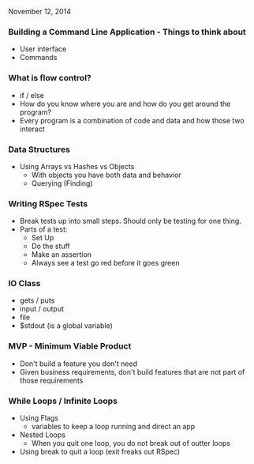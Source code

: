 November 12, 2014


### Building a Command Line Application - Things to think about

  * User interface
  * Commands

### What is flow control?

  * if / else
  * How do you know where you are and how do you get around the program?
  * Every program is a combination of code and data and how those two interact

### Data Structures

* Using Arrays vs Hashes vs Objects
  * With objects you have both data and behavior
  * Querying (Finding)

### Writing RSpec Tests

* Break tests up into small steps. Should only be testing for one thing.
* Parts of a test:
  * Set Up
  * Do the stuff
  * Make an assertion
  * Always see a test go red before it goes green

### IO Class

* gets / puts
* input / output
* file
* $stdout (is a global variable)

### MVP - Minimum Viable Product

* Don't build a feature you don't need
* Given business requirements, don't build features that are not part of those
requirements

### While Loops / Infinite Loops

* Using Flags
  * variables to keep a loop running and direct an app
* Nested Loops
  * When you quit one loop, you do not break out of outter loops
* Using break to quit a loop (exit freaks out RSpec)
